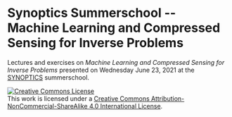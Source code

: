 # Synoptics Summerschool -- Machine Learning and Compressed Sensing for Inverse Problems

Lectures and exercises on *Machine Learning and Compressed Sensing for Inverse Problems* presented on Wednesday June 23, 2021 at the [SYNOPTICS](
https://optics.tudelft.nl/index.php/optics-research-group/research/projects/synoptics/) summerschool.

<a rel="license" href="http://creativecommons.org/licenses/by-nc-sa/4.0/"><img alt="Creative Commons License" style="border-width:0" src="https://i.creativecommons.org/l/by-nc-sa/4.0/88x31.png" /></a><br />This work is licensed under a <a rel="license" href="http://creativecommons.org/licenses/by-nc-sa/4.0/">Creative Commons Attribution-NonCommercial-ShareAlike 4.0 International License</a>.
